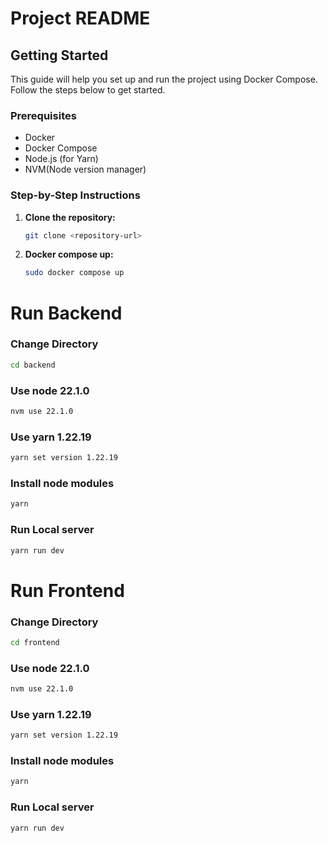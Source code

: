 # Project README

## Getting Started

This guide will help you set up and run the project using Docker Compose. Follow the steps below to get started.

### Prerequisites

- Docker
- Docker Compose
- Node.js (for Yarn)
- NVM(Node version manager)

### Step-by-Step Instructions

1. **Clone the repository:**

   ```bash
   git clone <repository-url>
   ```
1. **Docker compose up:**

   ```bash
   sudo docker compose up
   ```
# Run Backend

### Change Directory
   ```bash
   cd backend
   ```
### Use node 22.1.0
   ```bash
   nvm use 22.1.0
   ```
### Use yarn 1.22.19

  ```bash
yarn set version 1.22.19
   ```

### Install node modules
  ```bash
yarn 
   ```

### Run Local server
  ```bash
yarn run dev
   ```
# Run Frontend

### Change Directory
   ```bash
   cd frontend
   ```
### Use node 22.1.0
   ```bash
   nvm use 22.1.0
   ```
### Use yarn 1.22.19

  ```bash
yarn set version 1.22.19
   ```

### Install node modules
  ```bash
yarn 
   ```

### Run Local server
  ```bash
yarn run dev
   ```